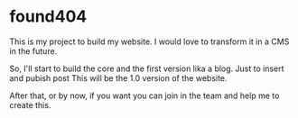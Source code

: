 # found404
This is my project to build my website.
I would love to transform it in a CMS in the future.

So, I'll start to build the core and the first version lika a blog.
Just to insert and pubish post
This will be the 1.0 version of the website.

After that, or by now, if you want you can join in the team and help me to create this.

